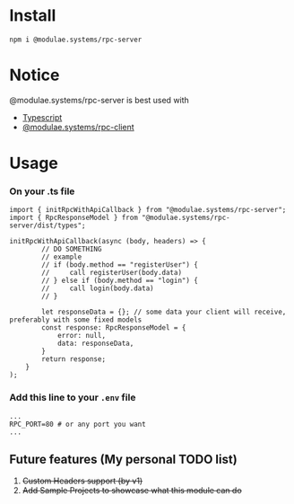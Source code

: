 # Install
```
npm i @modulae.systems/rpc-server
```

# Notice
@modulae.systems/rpc-server is best used with
- [Typescript](https://www.npmjs.com/package/typescript)
- [@modulae.systems/rpc-client](https://www.npmjs.com/package/@modulae.systems/rpc-client)

# Usage
### On your .ts file
```
import { initRpcWithApiCallback } from "@modulae.systems/rpc-server";
import { RpcResponseModel } from "@modulae.systems/rpc-server/dist/types";

initRpcWithApiCallback(async (body, headers) => {
        // DO SOMETHING
        // example
        // if (body.method == "registerUser") {
        //     call registerUser(body.data)
        // } else if (body.method == "login") {
        //     call login(body.data)
        // }

        let responseData = {}; // some data your client will receive, preferably with some fixed models
        const response: RpcResponseModel = {
            error: null,
            data: responseData,
        }
        return response;
    }
);
```

### Add this line to your ```.env``` file
```
...
RPC_PORT=80 # or any port you want
...
```

## Future features (My personal TODO list)
1. ~~Custom Headers support (by v1)~~
2. ~~Add Sample Projects to showcase what this module can do~~
